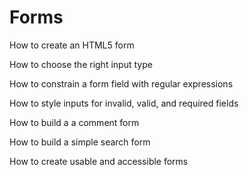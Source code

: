 # Forms

How to create an HTML5 form

How to choose the right input type

How to constrain a form field with regular expressions

How to style inputs for invalid, valid, and required fields

How to build a a comment form

How to build a simple search form

How to create usable and accessible forms